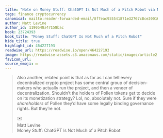 ```yaml
---
title: "Note on Money Stuff: ChatGPT Is Not Much of a Pitch Robot via Matt Levine"
tags: finance cryptocurrency
canonical: mailto:reader-forwarded-email/8f7eac955541871e32767c8ce2001040
author: Matt Levine
author_id: 1190548a47158bac
book: 23724393
book_title: "Money Stuff: ChatGPT Is Not Much of a Pitch Robot"
hide_title: true
highlight_id: 464227193
readwise_url: https://readwise.io/open/464227193
image: https://readwise-assets.s3.amazonaws.com/static/images/article2.74d541386bbf.png
favicon_url: 
source_emoji: ✉️
---
```


> Also another, related point is that as far as I can tell every decentralized crypto project has some central group of decision-makers who actually run the project, and then a veneer of decentralization. Shouldn’t the holders of Pollen tokens get to decide on its monetization strategy? Lol, no, absolutely not. Sure if they were *shareholders* of Pollen they’d have some legally binding governance rights. But they’re not.
> <div class="quoteback-footer"><div class="quoteback-avatar"><span class="mini-emoji"> ✉️</span></div><div class="quoteback-metadata"><div class="metadata-inner"><span style="display:none">FROM:</span><div aria-label="Matt Levine" class="quoteback-author"> Matt Levine</div><div aria-label="Money Stuff: ChatGPT Is Not Much of a Pitch Robot" class="quoteback-title"> Money Stuff: ChatGPT Is Not Much of a Pitch Robot</div></div></div></div>